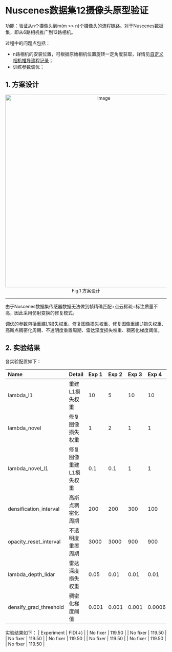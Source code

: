 # Nuscenes数据集12摄像头原型验证

功能：验证从n个摄像头到m(m >> n)个摄像头的流程链路。对于Nuscenes数据集，即从6路相机推广到12路相机。

过程中的问题点包括：
* n路相机的安装位置，可根据原始相机位置旋转一定角度获取，详情见[自定义相机推导流程记录](https://github.com/tianshapojun/Saimo/blob/main/3D%20GS/0801_Customized%20Cameras.md)；
* 训练参数调优；

## 1. 方案设计
<div align=center> 
  <img width="600ptx" alt="image" src="https://github.com/user-attachments/assets/bab0fa35-5c23-44f9-a2df-85b30b9bb46e" />   
</div>
<div align=center> 
  Fig.1 方案设计
</div>

---

由于Nuscenes数据集传感器数据无法做到帧精确匹配+点云稀疏+标注质量不高，因此采用仿射变换的修复模式。   

调优的参数包括重建L1损失权重、修复图像损失权重、修复图像重建L1损失权重、高斯点稠密化周期、不透明度重置周期、雷达深度损失权重、稠密化梯度阈值。

## 2. 实验结果

各实验配置如下： 

| Name                   |      Detail             |  Exp 1  |  Exp 2  |  Exp 3  |  Exp 4  |  Exp 5  |  Exp 6  
|:-----------------------|:------------------------|:--------|:--------|:--------|:--------|:--------|:--------|
|lambda_l1               |重建L1损失权重            | 10      |  5      |  10     |  10     |  10     |  10     |
|lambda_novel            |修复图像损失权重          |  1      |  2      |  1      |  1      |  1      |  0.1    |
|lambda_novel_l1         |修复图像重建L1损失权重     | 0.1     | 0.1     |  1     |  1       |  10     |  10     |
|densification_interval  |高斯点稠密化周期          | 200     |  200    |  300    |  100    |  300    |  100    |
|opacity_reset_interval  |不透明度重置周期          | 3000    | 3000    |  900    |  900    |  900    |  900    |
|lambda_depth_lidar      |雷达深度损失权重          | 0.05    |  0.01   | 0.01    |  0.01   |  0.01   |  0.01   |
|densify_grad_threshold  |稠密化梯度阈值            | 0.001   |  0.001  | 0.001   |  0.0006 |  0.0006 |  0.0006 |

实验结果如下： 
| Experiment    | FID(↓)    | 
| No fixer      | 119.50    | 
| No fixer      | 119.50    |
| No fixer      | 119.50    |
| No fixer      | 119.50    |
| No fixer      | 119.50    |
| No fixer      | 119.50    |
| No fixer      | 119.50    |
